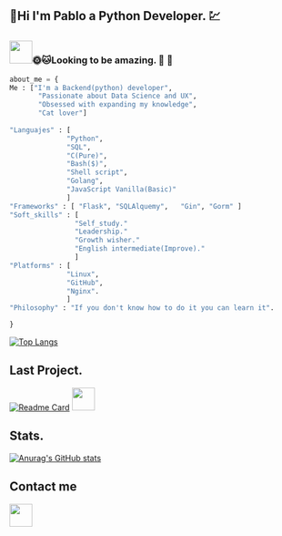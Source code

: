 ## :turtle:Hi I'm Pablo a Python Developer.  :chart: 
### <img src="https://media.giphy.com/media/vFKqnCdLPNOKc/giphy.gif" width="40" height="40" />:sun_with_face::cat:Looking to be amazing. :cactus: :deciduous_tree: 

```python
about_me = {
Me : ["I'm a Backend(python) developer",
       "Passionate about Data Science and UX",
       "Obsessed with expanding my knowledge",
       "Cat lover"]
 
"Languajes" : [
              "Python",
              "SQL",
              "C(Pure)",
              "Bash($)",
              "Shell script",
              "Golang",
              "JavaScript Vanilla(Basic)"
              ]
"Frameworks" : [ "Flask", "SQLAlquemy",   "Gin", "Gorm" ]
"Soft_skills" : [
                "Self_study."
                "Leadership."
                "Growth wisher."
                "English intermediate(Improve)."
                ]
"Platforms" : [
              "Linux",
              "GitHub",
              "Nginx".
              ]
"Philosophy" : "If you don't know how to do it you can learn it".

}
```


[![Top Langs](https://github-readme-stats.vercel.app/api/top-langs/?username=PabloOsorix&layout=compact&hide=HTML&theme=radical)](https://github.com/anuraghazra/github-readme-stats)

## Last Project. 
[![Readme Card](https://github-readme-stats.vercel.app/api/pin/?username=PabloOsorix&repo=AirBnB_clone_v4&theme=radical&show_owner=PabloOsorix)](https://github.com/PabloOsorix/AirBnB_clone_v4)  <img src="https://media.giphy.com/media/13HgwGsXF0aiGY/giphy.gif" width="40" height="40" />

## Stats.
[![Anurag's GitHub stats](https://github-readme-stats.vercel.app/api?username=PabloOsorix&theme=radical)](https://github.com/anuraghazra/github-readme-stats)


## Contact me
[<img src="https://scontent.fbog12-1.fna.fbcdn.net/v/t39.30808-6/277519684_10158675188522823_7436488509713286219_n.jpg?_nc_cat=1&ccb=1-7&_nc_sid=09cbfe&_nc_ohc=rRhTGlprLewAX9lZFaU&_nc_oc=AQkneWntFtX8k4bTdMAa8jRBNSKoITrV29k5Hu989wtSx9oUhNZG6nXuXHsnagrm9jk&_nc_ht=scontent.fbog12-1.fna&oh=00_AT_e0QKKvBBId3p15lksqXvwz3h4nUh-a2tzd_pP-zySsw&oe=62A964AB" width="40" height="40"/>](https://www.linkedin.com/in/pablo-osorio-2747b021a/)


<!--
**PabloOsorix/PabloOsorix** is a ✨ _special_ ✨ repository because its `README.md` (this file) appears on your GitHub profile.

Here are some ideas to get you started:

🔭 I’m currently working on me
- 🌱 I’m currently learning ...
- 👯 I’m looking to collaborate on ...
- 🤔 I’m looking for help with ...
- 💬 Ask me about ...
- 📫 How to reach me: ...
- 😄 Pronouns: ...
- ⚡ Fun fact: ...
-->
